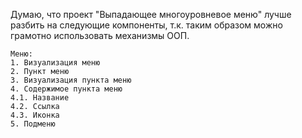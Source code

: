 Думаю, что проект "Выпадающее многоуровневое меню" лучше разбить на следующие компоненты, т.к. таким образом можно грамотно использовать механизмы ООП.

	Меню:
	1. Визуализация меню
	2. Пункт меню
	3. Визуализация пункта меню
	4. Содержимое пункта меню
	4.1. Название
	4.2. Ссылка
	4.3. Иконка
	5. Подменю